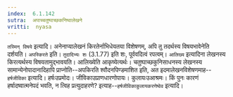 ```yaml
---
index:  6.1.142
sutra:  अपाच्चतुष्पाच्छकनिष्वालेखने
vritti:  nyasa
---
```


`तस्मिन् विषये` इत्यादि। अनेनाप्यालेखनं किरतेर्नाभिधेयतया विशेषणम्, अपि तु तदर्थस्य विषयभावेनेति दर्शयति। `अपस्किरते` इति। `तुदादिभ्यः शः` (3.1.77) इति शः, पूर्ववदित्वं रपत्वम्। `आलिख्य` इत्यादिना लेखनस्य किरत्यर्थस्य विषयतामुद्भावयति। आलिख्येति आकृष्येत्यर्थः।
चतुष्पाच्छकुनिसाधनस्य लेखनस्य सामान्येनोपादानादिहापि प्राप्नोति--अपकिरति श्वौदनपिण्डमाशित इति, अत इदमालेखनविशेषणमाह--`हर्षजीविका` इत्यादि। हर्षःउप्रमोदः। जीविकाउप्राणधारणोपायः। कुलायःउआश्रमः।
किं पुनः कारणं हर्षादष्वात्मनेपदं भवति, न त्विह प्रत्युदाहरणे? इत्याह--`हर्षजीविकाकुलायकरणेष्वेव` इत्यादि।

